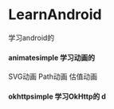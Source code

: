 # LearnAndroid
学习android的

#### animatesimple 学习动画的
SVG动画 Path动画 估值动画


#### okhttpsimple 学习OkHttp的 d



